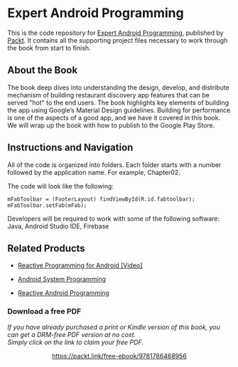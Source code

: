 # Expert Android Programming
This is the code repository for [Expert Android Programming](https://www.packtpub.com/web-development/expert-android-programming?utm_source=github&utm_medium=repository&utm_campaign=9781786468956), published by [Packt](https://www.packtpub.com/?utm_source=github). It contains all the supporting project files necessary to work through the book from start to finish.
## About the Book
The book deep dives into understanding the design, develop, and distribute mechanism of building restaurant discovery app features that can be served "hot" to the end users. The book highlights key elements of building the app using Google’s Material Design guidelines. Building for performance is one of the aspects of a good app, and we have it covered in this book. We will wrap up the book with how to publish to the Google Play Store.
## Instructions and Navigation
All of the code is organized into folders. Each folder starts with a number followed by the application name. For example, Chapter02.



The code will look like the following:
```
mFabToolbar = (FooterLayout) findViewById(R.id.fabtoolbar); 
mFabToolbar.setFab(mFab); 
```

Developers will be required to work with some of the following software:
Java, Android Studio IDE, Firebase

## Related Products
* [Reactive Programming for Android [Video]](https://www.packtpub.com/application-development/reactive-programming-android-video?utm_source=github&utm_medium=repository&utm_campaign=9781788626422)

* [Android System Programming](https://www.packtpub.com/application-development/android-system-programming?utm_source=github&utm_medium=repository&utm_campaign=9781787125360)

* [Reactive Android Programming](https://www.packtpub.com/application-development/reactive-android-programming?utm_source=github&utm_medium=repository&utm_campaign=9781787289901)

### Download a free PDF

 <i>If you have already purchased a print or Kindle version of this book, you can get a DRM-free PDF version at no cost.<br>Simply click on the link to claim your free PDF.</i>
<p align="center"> <a href="https://packt.link/free-ebook/9781786468956">https://packt.link/free-ebook/9781786468956 </a> </p>
